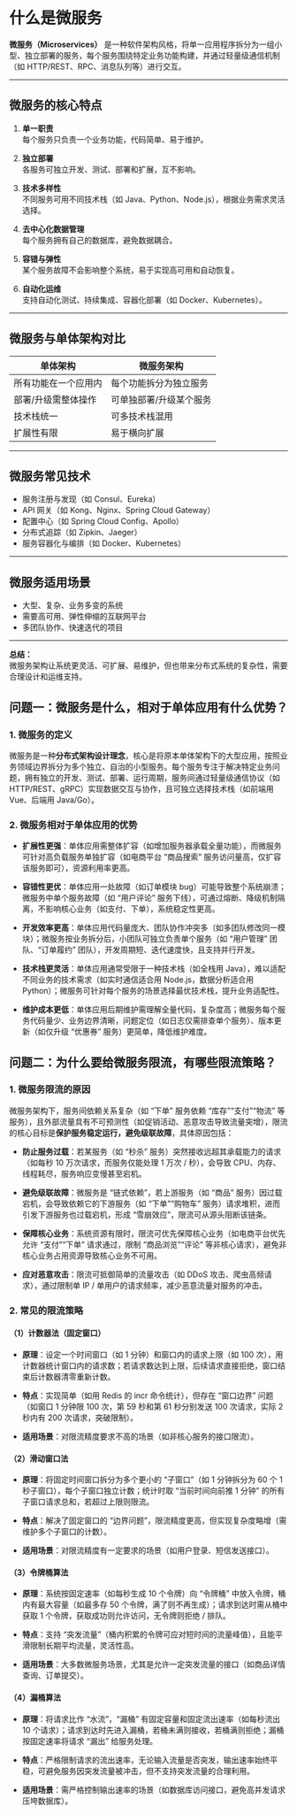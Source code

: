 # 什么是微服务

**微服务（Microservices）** 是一种软件架构风格，将单一应用程序拆分为一组小型、独立部署的服务，每个服务围绕特定业务功能构建，并通过轻量级通信机制（如 HTTP/REST、RPC、消息队列等）进行交互。

---

## 微服务的核心特点

1. **单一职责**  
   每个服务只负责一个业务功能，代码简单、易于维护。

2. **独立部署**  
   各服务可独立开发、测试、部署和扩展，互不影响。

3. **技术多样性**  
   不同服务可用不同技术栈（如 Java、Python、Node.js），根据业务需求灵活选择。

4. **去中心化数据管理**  
   每个服务拥有自己的数据库，避免数据耦合。

5. **容错与弹性**  
   某个服务故障不会影响整个系统，易于实现高可用和自动恢复。

6. **自动化运维**  
   支持自动化测试、持续集成、容器化部署（如 Docker、Kubernetes）。

---

## 微服务与单体架构对比

| 单体架构 | 微服务架构 |
| --- | --- |
| 所有功能在一个应用内 | 每个功能拆分为独立服务 |
| 部署/升级需整体操作 | 可单独部署/升级某个服务 |
| 技术栈统一 | 可多技术栈混用 |
| 扩展性有限 | 易于横向扩展 |

---

## 微服务常见技术

- 服务注册与发现（如 Consul、Eureka）
- API 网关（如 Kong、Nginx、Spring Cloud Gateway）
- 配置中心（如 Spring Cloud Config、Apollo）
- 分布式追踪（如 Zipkin、Jaeger）
- 服务容器化与编排（如 Docker、Kubernetes）

---

## 微服务适用场景

- 大型、复杂、业务多变的系统
- 需要高可用、弹性伸缩的互联网平台
- 多团队协作、快速迭代的项目

---

**总结：**  
微服务架构让系统更灵活、可扩展、易维护，但也带来分布式系统的复杂性，需要合理设计和运维支持。


## 问题一：微服务是什么，相对于单体应用有什么优势？

### 1. 微服务的定义

微服务是一种**分布式架构设计理念**，核心是将原本单体架构下的大型应用，按照业务领域边界拆分为多个独立、自治的小型服务。每个服务专注于解决特定业务问题，拥有独立的开发、测试、部署、运行周期，服务间通过轻量级通信协议（如 HTTP/REST、gRPC）实现数据交互与协作，且可独立选择技术栈（如前端用 Vue、后端用 Java/Go）。

### 2. 微服务相对于单体应用的优势



* **扩展性更强**：单体应用需整体扩容（如增加服务器承载全量功能），而微服务可针对高负载服务单独扩容（如电商平台 “商品搜索” 服务访问量高，仅扩容该服务即可），资源利用率更高。

* **容错性更优**：单体应用一处故障（如订单模块 bug）可能导致整个系统崩溃；微服务中单个服务故障（如 “用户评论” 服务下线），可通过熔断、降级机制隔离，不影响核心业务（如支付、下单），系统稳定性更高。

* **开发效率更高**：单体应用代码量庞大、团队协作冲突多（如多团队修改同一模块）；微服务按业务拆分后，小团队可独立负责单个服务（如 “用户管理” 团队、“订单履约” 团队），开发周期短、迭代速度快，且支持并行开发。

* **技术栈更灵活**：单体应用通常受限于一种技术栈（如全栈用 Java），难以适配不同业务的技术需求（如实时通信适合用 Node.js，数据分析适合用 Python）；微服务可针对每个服务的场景选择最优技术栈，提升业务适配性。

* **维护成本更低**：单体应用后期维护需理解全量代码，复杂度高；微服务每个服务代码量少、业务边界清晰，问题定位（如日志仅需排查单个服务）、版本更新（如仅升级 “优惠券” 服务）更简单，降低维护难度。

## 问题二：为什么要给微服务限流，有哪些限流策略？

### 1. 微服务限流的原因

微服务架构下，服务间依赖关系复杂（如 “下单” 服务依赖 “库存”“支付”“物流” 等服务），且外部流量具有不可预测性（如促销活动、恶意攻击导致流量突增），限流的核心目标是**保护服务稳定运行，避免级联故障**，具体原因包括：



* **防止服务过载**：若某服务（如 “秒杀” 服务）突然接收远超其承载能力的请求（如每秒 10 万次请求，而服务仅能处理 1 万次 / 秒），会导致 CPU、内存、线程耗尽，服务响应变慢甚至宕机。

* **避免级联故障**：微服务是 “链式依赖”，若上游服务（如 “商品” 服务）因过载宕机，会导致依赖它的下游服务（如 “下单”“购物车” 服务）请求堆积，进而引发下游服务也过载宕机，形成 “雪崩效应”，限流可从源头阻断该链条。

* **保障核心业务**：系统资源有限时，限流可优先保障核心业务（如电商平台优先允许 “支付”“下单” 请求通过，限制 “商品浏览”“评论” 等非核心请求），避免非核心业务占用资源导致核心业务不可用。

* **应对恶意攻击**：限流可抵御简单的流量攻击（如 DDoS 攻击、爬虫高频请求），通过限制单 IP / 单用户的请求频率，减少恶意流量对服务的冲击。

### 2. 常见的限流策略

#### （1）计数器法（固定窗口）



* **原理**：设定一个时间窗口（如 1 分钟）和窗口内的请求上限（如 100 次），用计数器统计窗口内的请求数；若请求数达到上限，后续请求直接拒绝，窗口结束后计数器清零重新计数。

* **特点**：实现简单（如用 Redis 的 incr 命令统计），但存在 “窗口边界” 问题（如窗口 1 分钟限 100 次，第 59 秒和第 61 秒分别发送 100 次请求，实际 2 秒内有 200 次请求，突破限制）。

* **适用场景**：对限流精度要求不高的场景（如非核心服务的接口限流）。

#### （2）滑动窗口法



* **原理**：将固定时间窗口拆分为多个更小的 “子窗口”（如 1 分钟拆分为 60 个 1 秒子窗口），每个子窗口独立计数；统计时取 “当前时间向前推 1 分钟” 的所有子窗口请求总和，若超过上限则限流。

* **特点**：解决了固定窗口的 “边界问题”，限流精度更高，但实现复杂度略增（需维护多个子窗口的计数）。

* **适用场景**：对限流精度有一定要求的场景（如用户登录、短信发送接口）。

#### （3）令牌桶算法



* **原理**：系统按固定速率（如每秒生成 10 个令牌）向 “令牌桶” 中放入令牌，桶内有最大容量（如最多存 50 个令牌，满了则不再生成）；请求到达时需从桶中获取 1 个令牌，获取成功则允许访问，无令牌则拒绝 / 排队。

* **特点**：支持 “突发流量”（桶内积累的令牌可应对短时间的流量峰值），且能平滑限制长期平均流量，灵活性高。

* **适用场景**：大多数微服务场景，尤其是允许一定突发流量的接口（如商品详情查询、订单提交）。

#### （4）漏桶算法



* **原理**：将请求比作 “水流”，“漏桶” 有固定容量和固定流出速率（如每秒流出 10 个请求）；请求到达时先进入漏桶，若桶未满则接收，若桶满则拒绝；漏桶按固定速率将请求 “漏出” 给服务处理。

* **特点**：严格限制请求的流出速率，无论输入流量是否突发，输出速率始终平稳，可避免服务因突发流量被冲击，但不支持突发流量的合理利用。

* **适用场景**：需严格控制输出速率的场景（如数据库访问接口，避免高并发请求压垮数据库）。
